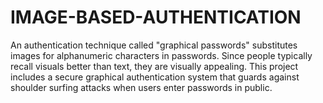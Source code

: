 # IMAGE-BASED-AUTHENTICATION
An authentication technique called "graphical passwords" substitutes images for alphanumeric characters in passwords. Since people typically recall visuals better than text, they are visually appealing. This project includes a secure graphical authentication system that guards against shoulder surfing attacks when users enter passwords in public. 
